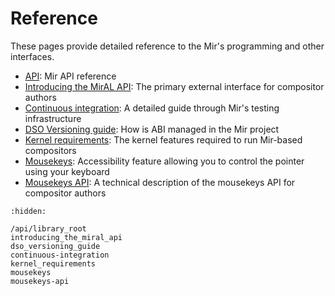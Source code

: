 # Reference
These pages provide detailed reference to the Mir's programming and other interfaces.

- [API](/api/library_root): Mir API reference
- [Introducing the MirAL API](introducing_the_miral_api): The primary external interface for compositor authors
- [Continuous integration](continuous-integration): A detailed guide through Mir's testing infrastructure
- [DSO Versioning guide](dso_versioning_guide): How is ABI managed in the Mir project
- [Kernel requirements](kernel_requirements): The kernel features required to run Mir-based compositors
- [Mousekeys](mousekeys): Accessibility feature allowing you to control the pointer using your keyboard
- [Mousekeys API](mousekeys-api): A technical description of the mousekeys API for compositor authors

```{toctree}
:hidden:

/api/library_root
introducing_the_miral_api
dso_versioning_guide
continuous-integration
kernel_requirements
mousekeys
mousekeys-api
```
